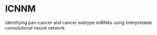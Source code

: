 # ICNNM
Identifying pan-cancer and cancer subtype miRNAs using interpretable convolutional neural network
